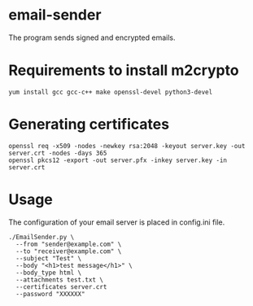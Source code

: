 # email-sender
The program sends signed and encrypted emails.

# Requirements to install m2crypto
```
yum install gcc gcc-c++ make openssl-devel python3-devel
```

# Generating certificates
```
openssl req -x509 -nodes -newkey rsa:2048 -keyout server.key -out server.crt -nodes -days 365
openssl pkcs12 -export -out server.pfx -inkey server.key -in server.crt
```

# Usage
The configuration of your email server is placed in config.ini file.

```
./EmailSender.py \
  --from "sender@example.com" \
  --to "receiver@example.com" \
  --subject "Test" \
  --body "<h1>test message</h1>" \
  --body_type html \
  --attachments test.txt \
  --certificates server.crt
  --password "XXXXXX"
```


